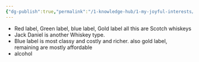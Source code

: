 ```yaml
---
{"dg-publish":true,"permalink":"/1-knowledge-hub/1-my-joyful-interests/z-other-joyful-little-interests/alcohol/","noteIcon":""}
---
```


- Red label, Green label, blue label, Gold label all this are Scotch whiskeys
- Jack Daniel is another Whiskey type.
- Blue label is most classy and costly and richer. also gold label, remaining are mostly affordable
- alcohol 